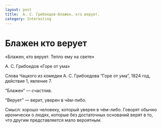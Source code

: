 ```yaml
---
layout: post
title:  А. С. Грибоедов-Блажен, кто верует.
category: Interesting
---
```


# Блажен кто верует

«Блажен, кто верует. Тепло ему на свете»

А. С. Грибоедов «Горе от ума»

Слова Чацкого из комедии А. С. Грибоедова “Горе от ума”, 1824 год, действие 1, явление 7.

“Блажен” — счастлив.

“Верует” — верит, уверен в чём-либо.

Смысл: хорошо человеку, который уверен в чём-либо.
Говорят обычно иронически о людях, которые без достаточных оснований верят в то, что другим представляется мало вероятным.

